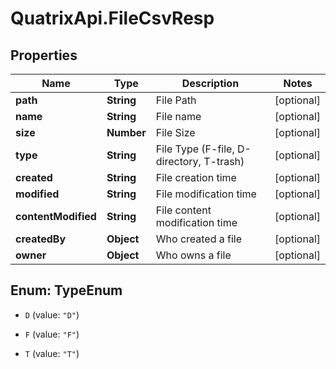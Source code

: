 # QuatrixApi.FileCsvResp

## Properties
Name | Type | Description | Notes
------------ | ------------- | ------------- | -------------
**path** | **String** | File Path | [optional] 
**name** | **String** | File name | [optional] 
**size** | **Number** | File Size | [optional] 
**type** | **String** | File Type (F-file, D-directory, T-trash) | [optional] 
**created** | **String** | File creation time | [optional] 
**modified** | **String** | File modification time | [optional] 
**contentModified** | **String** | File content modification time | [optional] 
**createdBy** | **Object** | Who created a file | [optional] 
**owner** | **Object** | Who owns a file | [optional] 


<a name="TypeEnum"></a>
## Enum: TypeEnum


* `D` (value: `"D"`)

* `F` (value: `"F"`)

* `T` (value: `"T"`)





